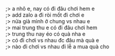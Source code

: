 ;> a nhô e, nay có đi đâu chơi hem e<br>
;> add zalo a đi ròi mốt đi chơi e<br>
;> nửa già mình ở chung vs nhau e<br>
;> mai trung thu e có đi đâu chơi hem<br>
;> trung thu nay éo có quà nha e<br>
;> có đi chơi vs nhau đc đâu mà quà e<br>
;> nào đi chơi vs nhau đi lễ a mua quà cho
